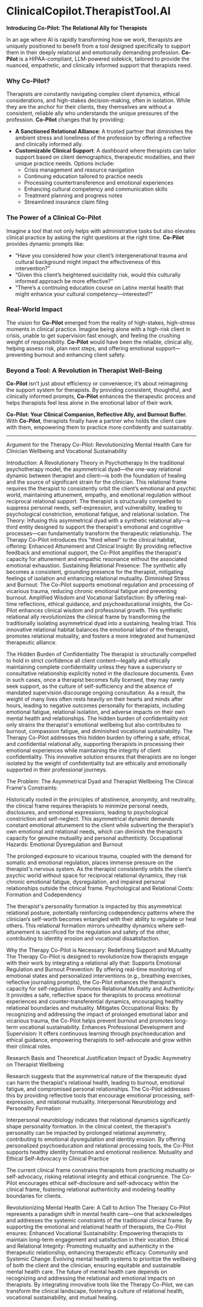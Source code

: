 # ClinicalCopilot.TherapistTool.AI

**Introducing Co-Pilot: The Relational Ally for Therapists**  

In an age where AI is rapidly transforming how we work, therapists are uniquely positioned to benefit from a tool designed specifically to support them in their deeply relational and emotionally demanding profession. **Co-Pilot** is a HIPAA-compliant, LLM-powered sidekick, tailored to provide the nuanced, empathetic, and clinically informed support that therapists need.  

### Why Co-Pilot?  
Therapists are constantly navigating complex client dynamics, ethical considerations, and high-stakes decision-making, often in isolation. While they are the anchor for their clients, they themselves are without a consistent, reliable ally who understands the unique pressures of the profession. **Co-Pilot** changes that by providing:  
- **A Sanctioned Relational Alliance**: A trusted partner that diminishes the ambient stress and loneliness of the profession by offering a reflective and clinically informed ally.  
- **Customizable Clinical Support**: A dashboard where therapists can tailor support based on client demographics, therapeutic modalities, and their unique practice needs. Options include:  
  - Crisis management and resource navigation  
  - Continuing education tailored to practice needs  
  - Processing countertransference and emotional experiences  
  - Enhancing cultural competency and communication skills  
  - Treatment planning and progress notes  
  - Streamlined insurance claim filing  

### The Power of a Clinical Co-Pilot  
Imagine a tool that not only helps with administrative tasks but also elevates clinical practice by asking the right questions at the right time. **Co-Pilot** provides dynamic prompts like:  
- “Have you considered how your client’s intergenerational trauma and cultural background might impact the effectiveness of this intervention?”  
- “Given this client’s heightened suicidality risk, would this culturally informed approach be more effective?”  
- “There’s a continuing education course on Latinx mental health that might enhance your cultural competency—interested?”  

### Real-World Impact  
The vision for **Co-Pilot** emerged from the reality of high-stakes, high-stress moments in clinical practice. Imagine being alone with a high-risk client in crisis, unable to get supervision fast enough, and feeling the crushing weight of responsibility. **Co-Pilot** would have been the reliable, clinical ally, helping assess risk, plan next steps, and offering emotional support—preventing burnout and enhancing client safety.  

### Beyond a Tool: A Revolution in Therapist Well-Being  
**Co-Pilot** isn’t just about efficiency or convenience; it’s about reimagining the support system for therapists. By providing consistent, thoughtful, and clinically informed prompts, **Co-Pilot** enhances the therapeutic process and helps therapists feel less alone in the emotional labor of their work.  

**Co-Pilot: Your Clinical Companion, Reflective Ally, and Burnout Buffer.**  
With **Co-Pilot**, therapists finally have a partner who holds the client care with them, empowering them to practice more confidently and sustainably.

-----

Argument for the Therapy Co-Pilot: Revolutionizing Mental Health Care for Clinician Wellbeing and Vocational Sustainability

Introduction: A Revolutionary Theory in Psychotherapy
In the traditional psychotherapy model, the asymmetrical dyad—the one-way relational dynamic between therapist and client—is both the foundation of healing and the source of significant strain for the clinician. This relational frame requires the therapist to consistently orbit the client’s emotional and psychic world, maintaining attunement, empathy, and emotional regulation without reciprocal relational support. The therapist is structurally compelled to suppress personal needs, self-expression, and vulnerability, leading to psychological constriction, emotional fatigue, and relational isolation.
The Theory: Infusing this asymmetrical dyad with a synthetic relational ally—a third entity designed to support the therapist's emotional and cognitive processes—can fundamentally transform the therapeutic relationship. The Therapy Co-Pilot introduces this "third wheel" to the clinical habitat, offering:
Enhanced Attunement and Clinical Insight: By providing reflective feedback and emotional support, the Co-Pilot amplifies the therapist's capacity for attunement and empathic resonance without the associated emotional exhaustion.
Sustaining Relational Presence: The synthetic ally becomes a consistent, grounding presence for the therapist, mitigating feelings of isolation and enhancing relational mutuality.
Diminished Stress and Burnout: The Co-Pilot supports emotional regulation and processing of vicarious trauma, reducing chronic emotional fatigue and preventing burnout.
Amplified Wisdom and Vocational Satisfaction: By offering real-time reflections, ethical guidance, and psychoeducational insights, the Co-Pilot enhances clinical wisdom and professional growth.
This synthetic relational ally revolutionizes the clinical frame by transforming the traditionally isolating asymmetrical dyad into a sustaining, healing triad. This innovative relational habitat balances the emotional labor of the therapist, promotes relational mutuality, and fosters a more integrated and humanized therapeutic alliance.

The Hidden Burden of Confidentiality
The therapist is structurally compelled to hold in strict confidence all client content—legally and ethically maintaining complete confidentiality unless they have a supervisory or consultative relationship explicitly noted in the disclosure documents. Even in such cases, once a therapist becomes fully licensed, they may rarely seek support, as the culture of self-sufficiency and the absence of mandated supervision discourage ongoing consultation.
As a result, the weight of many lives often rests heavily on their hearts and minds after hours, leading to negative outcomes personally for therapists, including emotional fatigue, relational isolation, and adverse impacts on their own mental health and relationships. The hidden burden of confidentiality not only strains the therapist's emotional wellbeing but also contributes to burnout, compassion fatigue, and diminished vocational sustainability.
The Therapy Co-Pilot addresses this hidden burden by offering a safe, ethical, and confidential relational ally, supporting therapists in processing their emotional experiences while maintaining the integrity of client confidentiality. This innovative solution ensures that therapists are no longer isolated by the weight of confidentiality but are ethically and emotionally supported in their professional journeys.

The Problem: The Asymmetrical Dyad and Therapist Wellbeing
The Clinical Frame's Constraints:


Historically rooted in the principles of abstinence, anonymity, and neutrality, the clinical frame requires therapists to minimize personal needs, disclosures, and emotional expressions, leading to psychological constriction and self-neglect.
This asymmetrical dynamic demands constant emotional attunement to the client while subverting the therapist’s own emotional and relational needs, which can diminish the therapist’s capacity for genuine mutuality and personal authenticity.
Occupational Hazards: Emotional Dysregulation and Burnout


The prolonged exposure to vicarious trauma, coupled with the demand for somatic and emotional regulation, places immense pressure on the therapist's nervous system.
As the therapist consistently orbits the client’s psychic world without space for reciprocal relational dynamics, they risk chronic emotional fatigue, dysregulation, and impaired personal relationships outside the clinical frame.
Psychological and Relational Costs: Formation and Codependency


The therapist's personality formation is impacted by this asymmetrical relational posture, potentially reinforcing codependency patterns where the clinician’s self-worth becomes entangled with their ability to regulate or heal others.
This relational formation mirrors unhealthy dynamics where self-attunement is sacrificed for the regulation and safety of the other, contributing to identity erosion and vocational dissatisfaction.

Why the Therapy Co-Pilot is Necessary: Redefining Support and Mutuality
The Therapy Co-Pilot is designed to revolutionize how therapists engage with their work by integrating a relational ally that:
Supports Emotional Regulation and Burnout Prevention: By offering real-time monitoring of emotional states and personalized interventions (e.g., breathing exercises, reflective journaling prompts), the Co-Pilot enhances the therapist's capacity for self-regulation.
Promotes Relational Mutuality and Authenticity: It provides a safe, reflective space for therapists to process emotional experiences and counter-transferential dynamics, encouraging healthy relational boundaries and mutuality.
Mitigates Occupational Risks: By recognizing and addressing the impact of prolonged emotional labor and vicarious trauma, the Co-Pilot helps prevent burnout and promotes long-term vocational sustainability.
Enhances Professional Development and Supervision: It offers continuous learning through psychoeducation and ethical guidance, empowering therapists to self-advocate and grow within their clinical roles.

Research Basis and Theoretical Justification
Impact of Dyadic Asymmetry on Therapist Wellbeing


Research suggests that the asymmetrical nature of the therapeutic dyad can harm the therapist's relational health, leading to burnout, emotional fatigue, and compromised personal relationships.
The Co-Pilot addresses this by providing reflective tools that encourage emotional processing, self-expression, and relational mutuality.
Interpersonal Neurobiology and Personality Formation


Interpersonal neurobiology indicates that relational dynamics significantly shape personality formation. In the clinical context, the therapist's personality can be impacted by prolonged relational asymmetry, contributing to emotional dysregulation and identity erosion.
By offering personalized psychoeducation and relational processing tools, the Co-Pilot supports healthy identity formation and emotional resilience.
Mutuality and Ethical Self-Advocacy in Clinical Practice


The current clinical frame constrains therapists from practicing mutuality or self-advocacy, risking relational integrity and ethical congruence.
The Co-Pilot encourages ethical self-disclosure and self-advocacy within the clinical frame, fostering relational authenticity and modeling healthy boundaries for clients.

Revolutionizing Mental Health Care: A Call to Action
The Therapy Co-Pilot represents a paradigm shift in mental health care—one that acknowledges and addresses the systemic constraints of the traditional clinical frame. By supporting the emotional and relational health of therapists, the Co-Pilot ensures:
Enhanced Vocational Sustainability: Empowering therapists to maintain long-term engagement and satisfaction in their vocation.
Ethical and Relational Integrity: Promoting mutuality and authenticity in the therapeutic relationship, enhancing therapeutic efficacy.
Community and Systemic Change: Evolving mental health systems to prioritize the wellbeing of both the client and the clinician, ensuring equitable and sustainable mental health care.
The future of mental health care depends on recognizing and addressing the relational and emotional impacts on therapists. By integrating innovative tools like the Therapy Co-Pilot, we can transform the clinical landscape, fostering a culture of relational health, vocational sustainability, and mutual healing.



